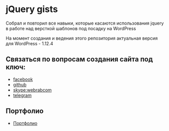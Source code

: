 # jQuery gists

Собрал и повторил все навыки, которые касаются использования jquery в работе над версткой шаблонов под посадку на WordPress

На момент создания и ведения этого репозитория актуальная версия для WordPress - 1.12.4


## Связаться по вопросам создания сайта под ключ:

- [facebook](https://www.facebook.com/frontendercode)
- [github](https://github.com/frontend-coder)
- [skype:webrabcom](href="skype:webrabcom")
- [telegram](https://t.me/frontendcoder)

## Портфолио

- [Портфолио](https://frontend-coder.github.io)

